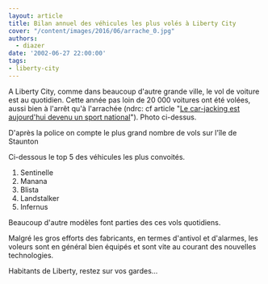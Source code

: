 ```yaml
---
layout: article
title: Bilan annuel des véhicules les plus volés à Liberty City
cover: "/content/images/2016/06/arrache_0.jpg"
authors:
  - diazer
date: '2002-06-27 22:00:00'
tags:
- liberty-city
---
```


A Liberty City, comme dans beaucoup d'autre grande ville, le vol de voiture est au quotidien. Cette année pas loin de 20 000 voitures ont été volées, aussi bien à l'arrêt qu'à l'arrachée (ndrc: cf article "[Le car-jacking est aujourd'hui devenu un sport national](/2002/04/30/le-car-jacking-est-aujourdhui-devenu-un-sport-national/)"). Photo ci-dessus.

D'après la police on compte le plus grand nombre de vols sur l'île de Staunton

Ci-dessous le top 5 des véhicules les plus convoités.

1. Sentinelle
2. Manana
3. Blista
4. Landstalker
5. Infernus

Beaucoup d'autre modèles font parties des ces vols quotidiens.

Malgré les gros efforts des fabricants, en termes d'antivol et d'alarmes, les voleurs sont en général bien équipés et sont vite au courant des nouvelles technologies.

Habitants de Liberty, restez sur vos gardes…